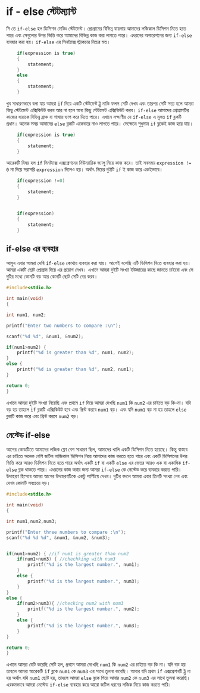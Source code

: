 # if - else স্টেটম্যান্ট

সি তে `if-else` হল ডিসিশন মেকিং স্টেটমেন্ট। প্রোগ্রামের বিভিন্ন যায়গায় আমাদের লজিকাল ডিসিশন নিতে হতে পারে এবং সেগুলোর উপর ভিত্তি করে আমাদের বিভিন্ন কাজ করা লাগতে পারে। এধরনের অপারেশনের জন্য `if-else` ব্যবহার করা হয়। `if-else` এর সিনট্যাক্স স্ট্রাকচার নিচের মত।

```c
    if(expression is true) 
    {
        statement;
    }
    else 
    {
        statement;
    }
```

খুব সাধারণভাবে বলা যায় আমরা `if` দিয়ে একটি স্টেটমেন্ট ট্রু নাকি ফলস সেটি দেখব এবং তারপর সেটি সত্য হলে আমরা কিছু স্টেটমেন্ট এক্সিকিউট করব আর না হলে অন্য কিছু স্টেটমেন্ট এক্সিকিউট করব। `if-else` আমাদের প্রোগ্রামটির কাজের ধারাকে বিভিন্ন ব্রাঞ্চ বা শাখায় ভাগ করে দিতে পারে। এখানে লক্ষ্যণীয় যে `if-else` এ মূলত `if` ব্লকটি প্রধান। অনেক সময় আমাদের `else` ব্লকটি একেবারে নাও লাগতে পারে। সেক্ষেত্রে শুধুমাত্র `if` ব্লকেই কাজ হয়ে যায়।

```c
    if(expression is true)
    {
        statement;
    }
```

আরেকটি বিষয় হল `if` সিনট্যাক্স এক্সপ্রেশনের নিউম্যারিক ভ্যালু নিয়ে কাজ করে। তাই সবসময় `expression != 0` না দিয়ে সরাসরি `expression` দিলেও হয়। অর্থাৎ নিচের দুইটি `if` ই কাজ করে একইভাবে।

```c
    if(expression !=0)
    {
        statement;
    }


    if(expression)
    {
        statement;
    }
```

## if-else এর ব্যবহার

আসুন এবার আমরা দেখি `if-else` কোথায় ব্যবহার করা যায়। আগেই বলেছি এটি ডিসিশন নিতে ব্যবহার করা হয়। আমরা একটি ছোট প্রোগ্রাম দিয়ে এর প্রয়োগ দেখব। এখানে আমরা দুইটি সংখ্যা ইউজারের কাছে জানতে চাইবো এবং সে দুটির মধ্যে কোনটি বড় আর কোনটি ছোট সেটি বের করব।

```c
#include<stdio.h>

int main(void)
{

int num1, num2;

printf("Enter two numbers to compare :\n");

scanf("%d %d", &num1, &num2);

if(num1>num2) {
    printf("%d is greater than %d", num1, num2);
}
else {
    printf("%d is greater than %d", num2, num1);
}

return 0;
}
```

এখানে আমরা দুইটি সংখ্যা নিয়েছি এবং প্রথমে `if` দিয়ে আমরা দেখছি `num1` কি `num2` এর চাইতে বড় কি-না। যদি বড় হয় তাহলে `if` ব্লকটি এক্সিকিউট হবে এবং প্রিন্ট করবে `num1` বড়। এবং যদি `num1` বড় না হয় তাহলে `else` ব্লকটি কাজ করে এবং প্রিন্ট করবে `num2` বড়।

## নেস্টেড if-else

আগের কোডটিতে আমাদের লজিক ফ্লো বেশ সাধারণ ছিল, আমাদের খালি একটি ডিসিশন নিতে হয়েছে। কিন্তু বাস্তবে এর চাইতে অনেক বেশি জটিল লাজিকাল ডিসিশন নিয়ে আমাদের কাজ করতে হতে পারে এবং একটি ডিসিশনের উপর ভিত্তি করে আরও ডিসিশন নিতে হতে পারে অর্থাৎ একটি `if` বা একটি `else` এর ভেতর আরও এক বা একাধিক `if-else` ব্লক থাকতে পারে। এধরনের কাজ করার জন্য আমরা `if-else` কে নেস্টেড করে ব্যবহার করতে পারি। উদাহরণ হিসেবে আমরা আগের উদাহরণটিকে একটু পাল্টিয়ে দেখব। দুটির বদলে আমরা এবার তিনটি সংখ্যা নেব এবং দেখব কোনটি সবচেয়ে বড়।

```c
#include<stdio.h>

int main(void)
{

int num1,num2,num3;

printf("Enter three numbers to compare :\n");
scanf("%d %d %d", &num1, &num2, &num3);


if(num1>num2) { //if num1 is greater than num2
    if(num1>num3) { //chechking with num3
        printf("%d is the largest number.", num1);
    }
    else {
        printf("%d is the largest number.", num3);
    }
}
else {
    if(num2>num3){ //checking num2 with num3
        printf("%d is the largest number.", num2);
    }
    else {
        printf("%d is the largest number.", num3);
    }
}

return 0;
}
```

এখানে আমরা যেটি করেছি সেটি হল, প্রথমে আমরা দেখেছি `num1` কি `num2` এর চাইতে বড় কি না। যদি বড় হয় তাহলে আমরা আরেকটি `if` ব্লকে `num1` কে `num3` এর সাথে তুলনা করেছি। আবার যদি প্রথম `if` এক্সপ্রেশনটি ট্রু না হয় অর্থাৎ যদি `num1` ছোট হয়, তাহলে আমরা `else` ব্লকে গিয়ে আবার `num2` কে `num3` এর সাথে তুলনা করেছি। এরকমভাবে আমরা নেস্টেড `if-else` ব্যবহার করে আরো জটিল ধরনের লজিক নিয়ে কাজ করতে পারি।

